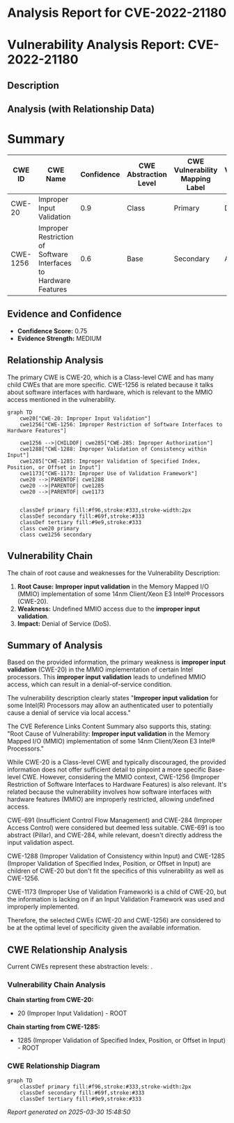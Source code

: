 # Analysis Report for CVE-2022-21180

# Vulnerability Analysis Report: CVE-2022-21180

## Description



## Analysis (with Relationship Data)

# Summary
| CWE ID | CWE Name | Confidence | CWE Abstraction Level | CWE Vulnerability Mapping Label | CWE-Vulnerability Mapping Notes |
|---|---|---|---|---|---|
| CWE-20 | Improper Input Validation | 0.9 | Class | Primary | Discouraged |
| CWE-1256 | Improper Restriction of Software Interfaces to Hardware Features | 0.6 | Base | Secondary | Allowed |

## Evidence and Confidence

*   **Confidence Score:** 0.75
*   **Evidence Strength:** MEDIUM

## Relationship Analysis
The primary CWE is CWE-20, which is a Class-level CWE and has many child CWEs that are more specific.
CWE-1256 is related because it talks about software interfaces with hardware, which is relevant to the MMIO access mentioned in the vulnerability.
```mermaid
graph TD
    cwe20["CWE-20: Improper Input Validation"]
    cwe1256["CWE-1256: Improper Restriction of Software Interfaces to Hardware Features"]
    
    cwe1256 -->|CHILDOF| cwe285["CWE-285: Improper Authorization"]
    cwe1288["CWE-1288: Improper Validation of Consistency within Input"]
    cwe1285["CWE-1285: Improper Validation of Specified Index, Position, or Offset in Input"]
    cwe1173["CWE-1173: Improper Use of Validation Framework"]
    cwe20 -->|PARENTOF| cwe1288
    cwe20 -->|PARENTOF| cwe1285
    cwe20 -->|PARENTOF| cwe1173
    
    
    classDef primary fill:#f96,stroke:#333,stroke-width:2px
    classDef secondary fill:#69f,stroke:#333
    classDef tertiary fill:#9e9,stroke:#333
    class cwe20 primary
    class cwe1256 secondary
```

## Vulnerability Chain
The chain of root cause and weaknesses for the Vulnerability Description:
1.  **Root Cause:** **Improper input validation** in the Memory Mapped I/O (MMIO) implementation of some 14nm Client/Xeon E3 Intel® Processors (CWE-20).
2.  **Weakness:** Undefined MMIO access due to the **improper input validation**.
3.  **Impact:** Denial of Service (DoS).

## Summary of Analysis
Based on the provided information, the primary weakness is **improper input validation** (CWE-20) in the MMIO implementation of certain Intel processors. This **improper input validation** leads to undefined MMIO access, which can result in a denial-of-service condition.

The vulnerability description clearly states "**Improper input validation** for some Intel(R) Processors may allow an authenticated user to potentially cause a denial of service via local access."

The CVE Reference Links Content Summary also supports this, stating: "Root Cause of Vulnerability: **Improper input validation** in the Memory Mapped I/O (MMIO) implementation of some 14nm Client/Xeon E3 Intel® Processors."

While CWE-20 is a Class-level CWE and typically discouraged, the provided information does not offer sufficient detail to pinpoint a more specific Base-level CWE. However, considering the MMIO context, CWE-1256 (Improper Restriction of Software Interfaces to Hardware Features) is also relevant. It's related because the vulnerability involves how software interfaces with hardware features (MMIO) are improperly restricted, allowing undefined access.

CWE-691 (Insufficient Control Flow Management) and CWE-284 (Improper Access Control) were considered but deemed less suitable. CWE-691 is too abstract (Pillar), and CWE-284, while relevant, doesn't directly address the input validation aspect.

CWE-1288 (Improper Validation of Consistency within Input) and CWE-1285 (Improper Validation of Specified Index, Position, or Offset in Input) are children of CWE-20 but don't fit the specifics of this vulnerability as well as CWE-1256.

CWE-1173 (Improper Use of Validation Framework) is a child of CWE-20, but the information is lacking on if an Input Validation Framework was used and improperly implemented.

Therefore, the selected CWEs (CWE-20 and CWE-1256) are considered to be at the optimal level of specificity given the available information.


## CWE Relationship Analysis

Current CWEs represent these abstraction levels: .


### Vulnerability Chain Analysis

**Chain starting from CWE-20:**
- 20 (Improper Input Validation) - ROOT


**Chain starting from CWE-1285:**
- 1285 (Improper Validation of Specified Index, Position, or Offset in Input) - ROOT



### CWE Relationship Diagram

```mermaid
graph TD
    classDef primary fill:#f96,stroke:#333,stroke-width:2px
    classDef secondary fill:#69f,stroke:#333
    classDef tertiary fill:#9e9,stroke:#333
```



*Report generated on 2025-03-30 15:48:50*
